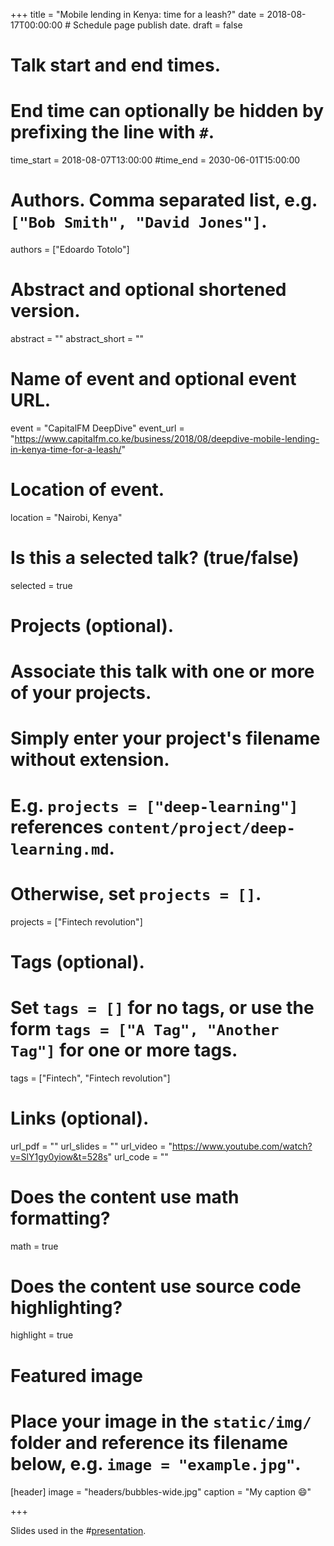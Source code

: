 +++
title = "Mobile lending in Kenya: time for a leash?"
date = 2018-08-17T00:00:00  # Schedule page publish date.
draft = false

# Talk start and end times.
#   End time can optionally be hidden by prefixing the line with `#`.
time_start = 2018-08-07T13:00:00
#time_end = 2030-06-01T15:00:00

# Authors. Comma separated list, e.g. `["Bob Smith", "David Jones"]`.
authors = ["Edoardo Totolo"]

# Abstract and optional shortened version.
abstract = ""
abstract_short = ""

# Name of event and optional event URL.
event = "CapitalFM DeepDive"
event_url = "https://www.capitalfm.co.ke/business/2018/08/deepdive-mobile-lending-in-kenya-time-for-a-leash/"

# Location of event.
location = "Nairobi, Kenya"

# Is this a selected talk? (true/false)
selected = true

# Projects (optional).
#   Associate this talk with one or more of your projects.
#   Simply enter your project's filename without extension.
#   E.g. `projects = ["deep-learning"]` references `content/project/deep-learning.md`.
#   Otherwise, set `projects = []`.
projects = ["Fintech revolution"]

# Tags (optional).
#   Set `tags = []` for no tags, or use the form `tags = ["A Tag", "Another Tag"]` for one or more tags.
tags = ["Fintech", "Fintech revolution"]

# Links (optional).
url_pdf = ""
url_slides = ""
url_video = "https://www.youtube.com/watch?v=SlY1gy0yiow&t=528s"
url_code = ""

# Does the content use math formatting?
math = true

# Does the content use source code highlighting?
highlight = true

# Featured image
# Place your image in the `static/img/` folder and reference its filename below, e.g. `image = "example.jpg"`.
[header]
image = "headers/bubbles-wide.jpg"
caption = "My caption :smile:"

+++

Slides used in the  #[presentation](https://www.microfinancegateway.org/sites/default/files/publication_files/digital_credit_survey_-_kenya_presentation_cgap_v3.pdf). 